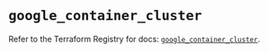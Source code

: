 # `google_container_cluster`

Refer to the Terraform Registry for docs: [`google_container_cluster`](https://registry.terraform.io/providers/hashicorp/google/6.3.0/docs/resources/container_cluster).
